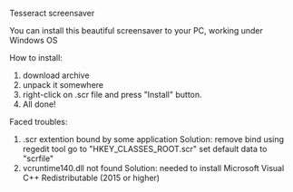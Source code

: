 Tesseract screensaver

You can install this beautiful screensaver to your PC, working under Windows OS

How to install:
1) download archive
2) unpack it somewhere
3) right-click on .scr file and press "Install" button.
4) All done! 

Faced troubles:
1) .scr extention bound by some application
    Solution: remove bind using regedit tool
    go to "HKEY_CLASSES_ROOT\.scr"
    set default data to "scrfile"
2) vcruntime140.dll not found
    Solution: needed to install Microsoft Visual C++ Redistributable (2015 or higher)
